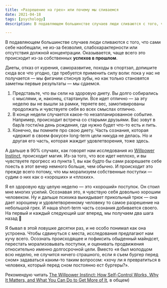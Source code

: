```yaml
---
title: «Разрешение на грех» или почему мы сливаемся
date: 2021-04-18
tags: [psychology]
description: В подавляющем большинстве случаев люди сливаются с того, что сами себе наобещали, не из-за безволия, слабохарактерности или отсутствия должной концентрации. Оказывается, чаще всего это происходит из-за собственных успехов в прошлом...

---
```


В подавляющем большинстве случаев люди сливаются с того, что сами себе наобещали, не из-за безволия, слабохарактерности или отсутствия должной концентрации. Оказывается, чаще всего это происходит из-за собственных **успехов в прошлом**.

Диеты, отказ от курения, саморазвитие, походы в спортзал, допишите сюда все что угодно, где требуется применить силу воли: пока у нас не получается — мы фигачим стиснув зубы, но как только становятся заметны первые результаты — мы сдаемся.

1. Представьте, что вы сели на здоровую диету. Вы долго собирались с мыслями, и, наконец, стартанули. Все идет отлично — за эту неделю вы не вышли за рамки, теряете вес, замотивированы продолжать и чувствуете себя во всех смыслах отлично.
2. В конце недели случается какое-то незапланированное событие. Например, происходит встреча со старыми друзьями. Вас зовут в бар/в гости/на день рождения, где нужно будет что-то есть и пить.
3. Конечно, вы помните про свою диету. Часть сознания, которая «держит в своем фокусе» long-term цели никуда не делась. Но и другая его часть, которая жаждит удовлетворения, тоже здесь.

А дальше в 90% случаях, как говорят нам исследования из [Willpower Instinct](https://www.amazon.com/Willpower-Instinct-Self-Control-Works-Matters-ebook/dp/B005ERIRZE), происходит магия. Из-за того, что все идет неплохо, и вы чувствуете прогресс из пункта 1, вы как будто бы сами разрешаете себе поесть в этот вечер немного больше, чем обычно. И происходит это прежде всего потому, что мы морализуем собственные поступки — судим о них как о «хороших» и «плохих».

Я ел здоровую еду целую неделю — это «хороший» поступок. Он стоил мне многих усилий. Осознавая это, я чувствую себя довольно хорошим человеком. Ну и дальше психика выкидывает прикольный трюк — она дает хорошему и удовлетворенному человеку то самое разрешение на небольшой грех. И наша short-term часть сознания добивается своего. На первый и каждый следующий шаг вперед, мы получаем два шага назад 🙂

Я бывал в этой ловушке десятки раз, и не особо понимал как она устроена. Чтобы сдвинуться с места, исследования предлагают нам кучу всего. Осознать происходящее и пофиксить обыденный майндсет, перестать морализовывать поступки, и оценивать продвижения относительно именно долгосрочной цели. Вместо «я был молодцом всю неделю, не случится ничего страшного, если я съем бургер перед сном» задаваться каким-то таким вопросом: «хочу ли я превратиться в человека, который перед сном постоянно ест бургеры?».

Рекомендую читать [The Willpower Instinct: How Self-Control Works, Why It Matters, and What You Can Do to Get More of It](https://www.amazon.com/Willpower-Instinct-Self-Control-Works-Matters-ebook/dp/B005ERIRZE), в общем)